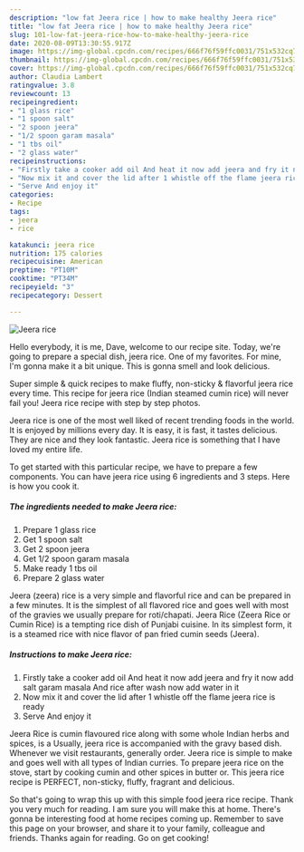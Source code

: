 ```yaml
---
description: "low fat Jeera rice | how to make healthy Jeera rice"
title: "low fat Jeera rice | how to make healthy Jeera rice"
slug: 101-low-fat-jeera-rice-how-to-make-healthy-jeera-rice
date: 2020-08-09T13:30:55.917Z
image: https://img-global.cpcdn.com/recipes/666f76f59ffc0031/751x532cq70/jeera-rice-recipe-main-photo.jpg
thumbnail: https://img-global.cpcdn.com/recipes/666f76f59ffc0031/751x532cq70/jeera-rice-recipe-main-photo.jpg
cover: https://img-global.cpcdn.com/recipes/666f76f59ffc0031/751x532cq70/jeera-rice-recipe-main-photo.jpg
author: Claudia Lambert
ratingvalue: 3.8
reviewcount: 13
recipeingredient:
- "1 glass rice"
- "1 spoon salt"
- "2 spoon jeera"
- "1/2 spoon garam masala"
- "1 tbs oil"
- "2 glass water"
recipeinstructions:
- "Firstly take a cooker add oil And heat it now add jeera and fry it now add salt garam masala And rice after wash now add water in it"
- "Now mix it and cover the lid after 1 whistle off the flame jeera rice is ready"
- "Serve And enjoy it"
categories:
- Recipe
tags:
- jeera
- rice

katakunci: jeera rice 
nutrition: 175 calories
recipecuisine: American
preptime: "PT10M"
cooktime: "PT34M"
recipeyield: "3"
recipecategory: Dessert

---
```



![Jeera rice](https://img-global.cpcdn.com/recipes/666f76f59ffc0031/751x532cq70/jeera-rice-recipe-main-photo.jpg)

Hello everybody, it is me, Dave, welcome to our recipe site. Today, we're going to prepare a special dish, jeera rice. One of my favorites. For mine, I'm gonna make it a bit unique. This is gonna smell and look delicious.

Super simple &amp; quick recipes to make fluffy, non-sticky &amp; flavorful jeera rice every time. This recipe for jeera rice (Indian steamed cumin rice) will never fail you! Jeera rice recipe with step by step photos.

Jeera rice is one of the most well liked of recent trending foods in the world. It is enjoyed by millions every day. It is easy, it is fast, it tastes delicious. They are nice and they look fantastic. Jeera rice is something that I have loved my entire life.


To get started with this particular recipe, we have to prepare a few components. You can have jeera rice using 6 ingredients and 3 steps. Here is how you cook it.

<!--inarticleads1-->

##### The ingredients needed to make Jeera rice:

1. Prepare 1 glass rice
1. Get 1 spoon salt
1. Get 2 spoon jeera
1. Get 1/2 spoon garam masala
1. Make ready 1 tbs oil
1. Prepare 2 glass water


Jeera (zeera) rice is a very simple and flavorful rice and can be prepared in a few minutes. It is the simplest of all flavored rice and goes well with most of the gravies we usually prepare for roti/chapati. Jeera Rice (Zeera Rice or Cumin Rice) is a tempting rice dish of Punjabi cuisine. In its simplest form, it is a steamed rice with nice flavor of pan fried cumin seeds (Jeera). 

<!--inarticleads2-->

##### Instructions to make Jeera rice:

1. Firstly take a cooker add oil And heat it now add jeera and fry it now add salt garam masala And rice after wash now add water in it
1. Now mix it and cover the lid after 1 whistle off the flame jeera rice is ready
1. Serve And enjoy it


Jeera Rice is cumin flavoured rice along with some whole Indian herbs and spices, is a Usually, jeera rice is accompanied with the gravy based dish. Whenever we visit restaurants, generally order. Jeera rice is simple to make and goes well with all types of Indian curries. To prepare jeera rice on the stove, start by cooking cumin and other spices in butter or. This jeera rice recipe is PERFECT, non-sticky, fluffy, fragrant and delicious. 

So that's going to wrap this up with this simple food jeera rice recipe. Thank you very much for reading. I am sure you will make this at home. There's gonna be interesting food at home recipes coming up. Remember to save this page on your browser, and share it to your family, colleague and friends. Thanks again for reading. Go on get cooking!
